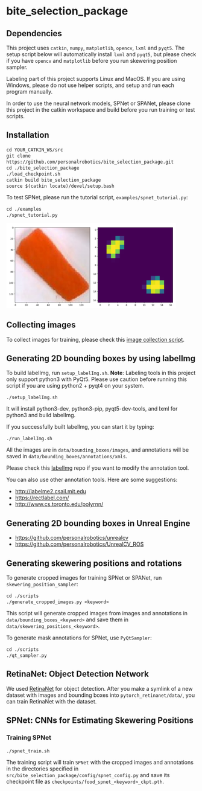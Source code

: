 # bite_selection_package

## Dependencies
This project uses `catkin`, `numpy`, `matplotlib`, `opencv`, `lxml` and `pyqt5`. The setup script below will automatically install `lxml` and `pyqt5`, but please check if you have `opencv` and `matplotlib` before you run skewering position sampler.

Labeling part of this project supports Linux and MacOS. If you are using Windows, please do not use helper scripts, and setup and run each program manually.

In order to use the neural network models, SPNet or SPANet, please clone this project in the catkin workspace and build before you run training or test scripts.


## Installation
```
cd YOUR_CATKIN_WS/src
git clone https://github.com/personalrobotics/bite_selection_package.git
cd ./bite_selection_package
./load_checkpoint.sh
catkin build bite_selection_package
source $(catkin locate)/devel/setup.bash
```

To test SPNet, please run the tutorial script, `examples/spnet_tutorial.py`:
```
cd ./examples
./spnet_tutorial.py
```
<img src="https://github.com/personalrobotics/bite_selection_package/blob/master/examples/test_result.png?raw=true" width="450">

## Collecting images
To collect images for training, please check this [image collection script](https://github.com/personalrobotics/image_collector).


## Generating 2D bounding boxes by using labelImg
To build labelImg, run `setup_labelImg.sh`. **Note**: Labeling tools in this project only support python3 with PyQt5. Please use caution before running this script if you are using python2 + pyqt4 on your system.
```
./setup_labelImg.sh
```
It will install python3-dev, python3-pip, pyqt5-dev-tools, and lxml for python3 and build labelImg.

If you successfully built labelImg, you can start it by typing:
```
./run_labelImg.sh
```

All the images are in `data/bounding_boxes/images`, and annotations will be saved in `data/bounding_boxes/annotations/xmls`.

Please check this [labelImg](https://github.com/personalrobotics/labelImg) repo if you want to modify the annotation tool.

You can also use other annotation tools. Here are some suggestions:
* http://labelme2.csail.mit.edu
* https://rectlabel.com/
* http://www.cs.toronto.edu/polyrnn/


## Generating 2D bounding boxes in Unreal Engine
* https://github.com/personalrobotics/unrealcv
* https://github.com/personalrobotics/UnrealCV_ROS


## Generating skewering positions and rotations
To generate cropped images for training SPNet or SPANet, run `skewering_position_sampler`:
```
cd ./scripts
./generate_cropped_images.py <keyword>
```
This script will generate cropped images from images and annotations in `data/bounding_boxes_<keyword>` and save them in `data/skewering_positions_<keyword>`.

To generate mask annotations for SPNet, use `PyQtSampler`:
```
cd ./scripts
./qt_sampler.py
```


## RetinaNet: Object Detection Network
We used [RetinaNet](https://github.com/personalrobotics/pytorch_retinanet) for object detection. After you make a symlink of a new dataset with images and bounding boxes into `pytorch_retinanet/data/`, you can train RetinaNet with the dataset.


## SPNet: CNNs for Estimating Skewering Positions

### Training SPNet
```
./spnet_train.sh
```
The training script will train `SPNet` with the cropped images and annotations in the directories specified in `src/bite_selection_package/config/spnet_config.py` and save its checkpoint file as `checkpoints/food_spnet_<keyword>_ckpt.pth`.

